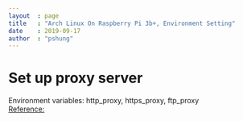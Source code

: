 ```yaml
---
layout  : page
title   : "Arch Linux On Raspberry Pi 3b+, Environment Setting"
date    : 2019-09-17
author  : "pshung"
---
```



# Set up proxy server
Environment variables: http_proxy, https_proxy, ftp_proxy  
[Reference:](https://wiki.archlinux.org/index.php/proxy_settings)